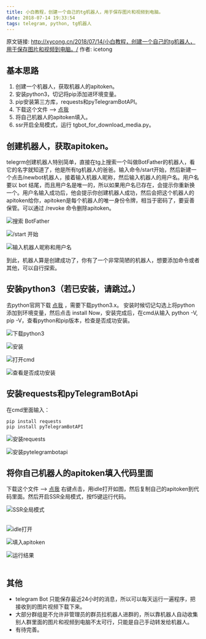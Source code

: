 ```yaml
---
title: 小白教程，创建一个自己的tg机器人，用于保存图片和视频到电脑。
date: 2018-07-14 19:33:54
tags: telegram, python, tg机器人
---
```

原文链接: http://xycong.cn/2018/07/14/小白教程，创建一个自己的tg机器人，用于保存图片和视频到电脑。/     作者: icetong

## 基本思路

1. 创建一个机器人，获取机器人的apitoken。
2. 安装python3，切记将pip添加进环境变量。
3. pip安装第三方库，requests和pyTelegramBotAPI。
4. 下载这个文件 --> [点我](https://github.com/ice-tong/TgItem/blob/master/tgBot/tgbot_for_download_media.py)
5. 将自己机器人的apitoken填入。
6. ssr开启全局模式，运行 tgbot_for_download_media.py。

<!--more-->

## 创建机器人，获取apitoken。

telegrm创建机器人特别简单，直接在tg上搜索一个叫做BotFather的机器人，看它的名字就知道了，他是所有tg机器人的爸爸。输入命令/start开始，然后新建一个点击/newbot机器人，接着输入机器人昵称，然后输入机器人的用户名。用户名要以 bot 结尾，而且用户名是唯一的，所以如果用户名已存在，会提示你重新换一个。用户名输入成功后，他会提示你创建机器人成功，然后会把这个机器人的apitoken给你，apitoken是每个机器人的唯一身份令牌，相当于密码了，要妥善保管。可以通过 /revoke 命令删除apitoken。</br>


![搜索 BotFather](https://i.imgur.com/c18Rctp.png)
</br>

![/start 开始](https://i.imgur.com/GwQ6tNf.png)
</br>

![输入机器人昵称和用户名](https://i.imgur.com/flK17Gj.jpg)
</br>

到此，机器人算是创建成功了，你有了一个非常简陋的机器人，想要添加命令或者其他，可以自行探索。

## 安装python3（若已安装，请跳过。）

去python官网下载 [点我](https://www.python.org/downloads/) ，需要下载python3.x。
安装时候切记勾选上将python添加到环境变量，然后点击 install Now，安装完成后，在cmd从输入 python -V, pip -V，查看python和pip版本，检查是否成功安装。</br>

![ 下载python3 ](https://i.imgur.com/qqin2Mf.png)
</br>

![安装](https://i.imgur.com/tW0IZRD.jpg)
</br>

![打开cmd](https://i.imgur.com/NCAhQgf.png)
</br>

![查看是否成功安装](https://i.imgur.com/RtAUDFi.png)
</br>

## 安装requests和pyTelegramBotApi

在cmd里面输入：

`
pip install requests
`
</br>
`
pip install pyTelegramBotAPI
`
</br>


![安装requests](https://i.imgur.com/lp8vgz7.png)
</br>

![安装pytelegrambotapi](https://i.imgur.com/y6yxco0.png)
</br>

## 将你自己机器人的apitoken填入代码里面

下载这个文件 --> [点我](https://github.com/ice-tong/TgItem/blob/master/tgBot/tgbot_for_download_media.py) 右键点击，用idle打开如图，然后复制自己的apitoken到代码里面。然后开启SSR全局模式，按f5键运行代码。</br>


![SSR全局模式](https://i.imgur.com/26SE196.png)</br>
</br>

![idle打开](https://i.imgur.com/zFxQMFX.png)
</br>

![填入apitoken](https://i.imgur.com/naw7oVl.png)
</br>

![运行结果](https://i.imgur.com/oQQkf6z.png)</br>
</br>

## 其他

- telegram Bot 只能保存最近24小时的消息，所以可以每天运行一遍程序，把接收到的图片视频下载下来。
- 大部分群组是不允许非管理员的群员拉机器人进群的，所以靠机器人自动收集别人群里面的图片和视频到电脑不太可行，只能是自己手动转发给机器人。
- 有待完善。
